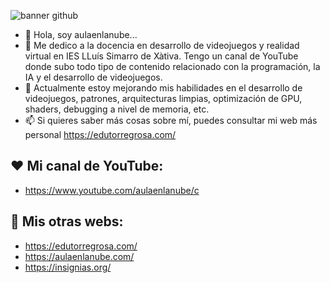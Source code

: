 ![banner github](https://github.com/aulaenlanube/aulaenlanube/assets/15714409/68f8e060-a3df-47c7-bdb7-fb8c25e34ccb)


- 👋 Hola, soy aulaenlanube...
- 👀 Me dedico a la docencia en desarrollo de videojuegos y realidad virtual en IES LLuís Simarro de Xàtiva. Tengo un canal de YouTube donde subo todo tipo de contenido relacionado con la programación, la IA y el desarrollo de videojuegos.
- 🌱 Actualmente estoy mejorando mis habilidades en el desarrollo de videojuegos, patrones, arquitecturas limpias, optimización de GPU, shaders, debugging a nivel de memoria, etc.
- 📫 Si quieres saber más cosas sobre mí, puedes consultar mi web más personal https://edutorregrosa.com/

## ❤ Mi canal de YouTube:
- https://www.youtube.com/aulaenlanube/c

## 💚 Mis otras webs:
- https://edutorregrosa.com/
- https://aulaenlanube.com/
- https://insignias.org/


